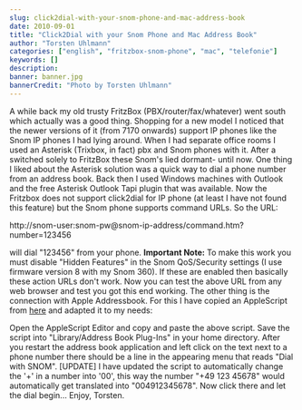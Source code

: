 ```yaml
---
slug: click2dial-with-your-snom-phone-and-mac-address-book
date: 2010-09-01
title: "Click2Dial with your Snom Phone and Mac Address Book"
author: "Torsten Uhlmann"
categories: ["english", "fritzbox-snom-phone", "mac", "telefonie"]
keywords: []
description:
banner: banner.jpg
bannerCredit: "Photo by Torsten Uhlmann"
---
```


A while back my old trusty FritzBox (PBX/router/fax/whatever) went south which actually was a good thing. Shopping for a new model I noticed that the newer versions of it (from 7170 onwards) support IP phones like the Snom IP phones I had lying around. When I had separate office rooms I used an Asterisk (Trixbox, in fact) pbx and Snom phones with it. After a switched solely to FritzBox these Snom's lied dormant- until now. One thing I liked about the Asterisk solution was a quick way to dial a phone number from an address book. Back then I used Windows machines with Outlook and the free Asterisk Outlook Tapi plugin that was available. Now the Fritzbox does not support click2dial for IP phone (at least I have not found this feature) but the Snom phone supports command URLs. So the URL:

http://snom-user:snom-pw@snom-ip-address/command.htm?number=123456

will dial "123456" from your phone. **Important Note:** To make this work you must disable "Hidden Features" in the Snom QoS/Security settings (I use firmware version 8 with my Snom 360). If these are enabled then basically these action URLs don't work. Now you can test the above URL from any web browser and test you got this end working. The other thing is the connection with Apple Addressbook. For this I have copied an AppleScript from [here](http://hints.macworld.com/article.php?story=20040317010729892) and adapted it to my needs:

Open the AppleScript Editor and copy and paste the above script. Save the script into "Library/Address Book Plug-Ins" in your home directory. After you restart the address book application and left click on the text next to a phone number there should be a line in the appearing menu that reads "Dial with SNOM". \[UPDATE\] I have updated the script to automatically change the '+' in a number into '00', this way the number "+49 123 45678" would automatically get translated into "004912345678". Now click there and let the dial begin... Enjoy, Torsten.
